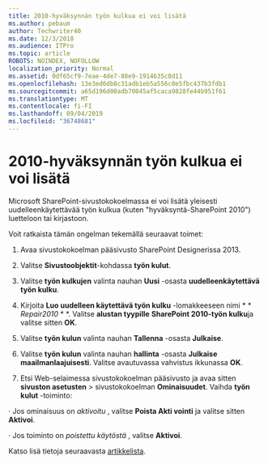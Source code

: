 ```yaml
---
title: 2010-hyväksynnän työn kulkua ei voi lisätä
ms.author: pebaum
author: Techwriter40
ms.date: 12/3/2018
ms.audience: ITPro
ms.topic: article
ROBOTS: NOINDEX, NOFOLLOW
localization_priority: Normal
ms.assetid: 0df65cf9-7eae-4de7-88e9-1914635c8d11
ms.openlocfilehash: 13e3ed6db8c31adb1eb5a556c0e5fbc437b3fdb1
ms.sourcegitcommit: a65d196d00adb70045af5caca9828fe44b951f61
ms.translationtype: MT
ms.contentlocale: fi-FI
ms.lasthandoff: 09/04/2019
ms.locfileid: "36748681"
---
```

# <a name="unable-to-add-2010-approval-workflow"></a>2010-hyväksynnän työn kulkua ei voi lisätä

Microsoft SharePoint-sivustokokoelmassa ei voi lisätä yleisesti uudelleenkäytettävää työn kulkua (kuten "hyväksyntä-SharePoint 2010") luetteloon tai kirjastoon.
  
Voit ratkaista tämän ongelman tekemällä seuraavat toimet: 
  
1. Avaa sivustokokoelman pääsivusto SharePoint Designerissa 2013.
  
2. Valitse **Sivustoobjektit**-kohdassa **työn kulut**. 
  
3. Valitse **työn kulkujen** valinta nauhan **Uusi** -osasta **uudelleenkäytettävä työn kulku**. 
  
4. Kirjoita **Luo uudelleen käytettävä työn kulku** -lomakkeeseen nimi * * *Repair2010* * *. Valitse **alustan tyypille** **SharePoint 2010-työn kulku**ja valitse sitten **OK**. 
  
1. Valitse **työn kulun** valinta nauhan **Tallenna** -osasta **Julkaise**. 
  
2. Valitse **työn kulun** valinta nauhan **hallinta** -osasta **Julkaise maailmanlaajuisesti**. Valitse avautuvassa vahvistus ikkunassa **OK**. 
  
3. Etsi Web-selaimessa sivustokokoelman pääsivusto ja avaa sitten **sivuston asetusten** \> sivustokokoelman **Ominaisuudet**. Vaihda **työn kulut** -toiminto: 
  
· Jos ominaisuus on *aktivoitu* , valitse **Poista Akti vointi** ja valitse sitten **Aktivoi**. 
  
· Jos toiminto on *poistettu käytöstä* , valitse **Aktivoi**. 
  
Katso lisä tietoja seuraavasta [artikkelista](https://go.microsoft.com/fwlink/?linkid=2047770&amp;clcid=0x409).
  

